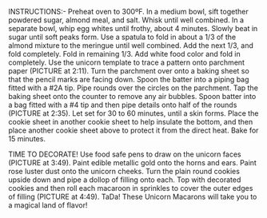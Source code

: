 INSTRUCTIONS:-
Preheat oven to 300ºF.
In a medium bowl, sift together powdered sugar, almond meal, and salt. Whisk until well combined.
In a separate bowl, whip egg whites until frothy, about 4 minutes. Slowly beat in sugar until soft peaks form.
Use a spatula to fold in about a 1/3 of the almond mixture to the meringue until well combined. Add the next 1/3, and fold completely. Fold in remaining 1/3.
Add white food color and fold in completely.
Use the unicorn template to trace a pattern onto parchment paper (PICTURE at 2:11). Turn the parchment over onto a baking sheet so that the pencil marks are facing down.
Spoon the batter into a piping bag fitted with a #2A tip. Pipe rounds over the circles on the parchment. Tap the baking sheet onto the counter to remove any air bubbles.
Spoon batter into a bag fitted with a #4 tip and then pipe details onto half of the rounds (PICTURE at 2:35). Let set for 30 to 60 minutes, until a skin forms.
Place the cookie sheet in another cookie sheet to help insulate the bottom, and then place another cookie sheet above to protect it from the direct heat. Bake for 15 minutes.

TIME TO DECORATE!
Use food safe pens to draw on the unicorn faces (PICTURE at 3:49).
Paint edible metallic gold onto the horns and ears. Paint rose luster dust onto the unicorn cheeks.
Turn the plain round cookies upside down and pipe a dollop of filling onto each. Top with decorated cookies and then roll each macaroon in sprinkles to cover the outer edges of filling (PICTURE at 4:49).
TaDa! These Unicorn Macarons will take you to a magical land of flavor!

